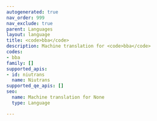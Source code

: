 ```yaml
---
autogenerated: true
nav_order: 999
nav_exclude: true
parent: Languages
layout: language
title: <code>bba</code>
description: Machine translation for <code>bba</code>
codes:
- bba
family: []
supported_apis:
- id: niutrans
  name: Niutrans
supported_qe_apis: []
seo:
  name: Machine translation for None
  type: Language

---
```


